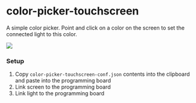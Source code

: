 # color-picker-touchscreen

A simple color picker. Point and click on a color on the screen to set the connected light to this color.

![](color-picker-touchscreen.gif)

### Setup
1. Copy `color-picker-touchscreen-conf.json` contents into the clipboard and paste into the programming board
2. Link screen to the programming board
3. Link light to the programming board